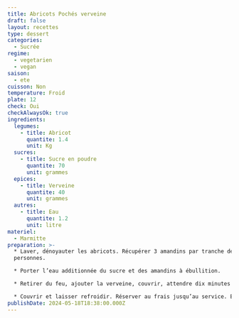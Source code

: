 ```yaml
---
title: Abricots Pochés verveine
draft: false
layout: recettes
type: dessert
categories:
  - Sucrée
regime:
  - vegetarien
  - vegan
saison:
  - ete
cuisson: Non
temperature: Froid
plate: 12
check: Oui
checkAlwaysOk: true
ingredients:
  legumes:
    - title: Abricot
      quantite: 1.4
      unit: Kg
  sucres:
    - title: Sucre en poudre
      quantite: 70
      unit: grammes
  epices:
    - title: Verveine
      quantite: 40
      unit: grammes
  autres:
    - title: Eau
      quantite: 1.2
      unit: litre
materiel:
  - Marmitte
preparation: >-
  * Laver, dénoyauter les abricots. Récupérer 3 amandins par tranche de 10
  personnes.

  * Porter l’eau additionnée du sucre et des amandins à ébullition.

  * Retirer du feu, ajouter la verveine, couvrir, attendre dix minutes puis ajouter les oreillons d’abricots.

  * Couvrir et laisser refroidir. Réserver au frais jusqu’au service. Enlever les feuilles infusées avant de servir.
publishDate: 2024-05-18T18:38:00.000Z
---
```

